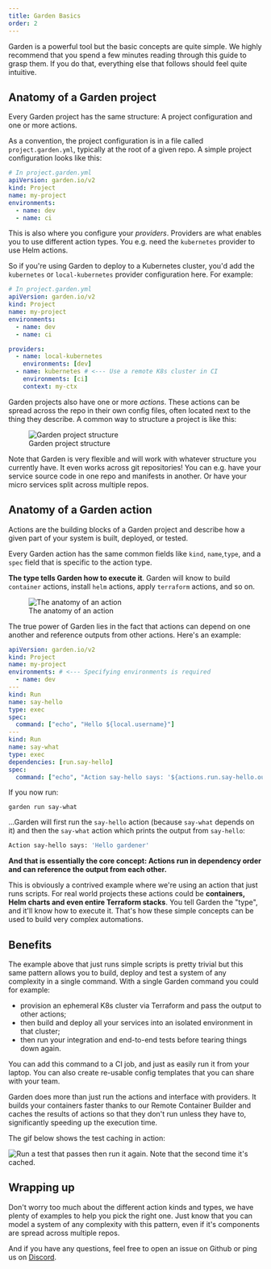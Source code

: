 ```yaml
---
title: Garden Basics
order: 2
---
```


Garden is a powerful tool but the basic concepts are quite simple. We highly recommend that you spend a few minutes reading through this guide to grasp them. If you do that, everything else that follows should feel quite intuitive.

## Anatomy of a Garden project

Every Garden project has the same structure: A project configuration and one or more actions.

As a convention, the project configuration is in a file called `project.garden.yml`, typically at the root of a given repo. A simple project configuration looks like this:

```yaml
# In project.garden.yml
apiVersion: garden.io/v2
kind: Project
name: my-project
environments:
  - name: dev
  - name: ci
```

This is also where you configure your _providers_. Providers are what enables you to use different action types. You e.g. need the `kubernetes` provider to use Helm actions.

So if you're using Garden to deploy to a Kubernetes cluster, you'd add the `kubernetes` or `local-kubernetes` provider configuration here. For example:


```yaml
# In project.garden.yml
apiVersion: garden.io/v2
kind: Project
name: my-project
environments:
  - name: dev
  - name: ci

providers:
  - name: local-kubernetes
    environments: [dev]
  - name: kubernetes # <--- Use a remote K8s cluster in CI
    environments: [ci]
    context: my-ctx
```

Garden projects also have one or more _actions_. These actions can be spread across the repo in their own config files, often located next to the thing they describe. A common way to structure a project is like this:

<figure>
  <picture>
    <source
      srcset="https://public-assets-for-docs-site.s3.eu-central-1.amazonaws.com/project-structure-file-tree-dark.png"
      media="(prefers-color-scheme: dark)"
    />
    <img
      src="https://public-assets-for-docs-site.s3.eu-central-1.amazonaws.com/project-structure-file-tree.png"
      alt="Garden project structure"
    />
  </picture>
  <figcaption>Garden project structure</figcaption>
</figure>

Note that Garden is very flexible and will work with whatever structure you currently have. It even works across git repositories! You can e.g. have your service source code in one repo and manifests in another. Or have your micro services split across multiple repos.

## Anatomy of a Garden action

Actions are the building blocks of a Garden project and describe how a given part of your system is built, deployed, or tested.

Every Garden action has the same common fields like `kind`, `name`,`type`, and a `spec` field that is specific to the action type.

**The type tells Garden how to execute it**. Garden will know to build `container` actions, install `helm` actions, apply `terraform` actions, and so on.

<figure>
  <picture>
    <source
      srcset="https://public-assets-for-docs-site.s3.eu-central-1.amazonaws.com/anatomy-of-action-dark.png"
      media="(prefers-color-scheme: dark)"
    />
    <img
      src="https://public-assets-for-docs-site.s3.eu-central-1.amazonaws.com/anatomy-of-action.png"
      alt="The anatomy of an action"
    />
  </picture>
  <figcaption>The anatomy of an action</figcaption>
</figure>


The true power of Garden lies in the fact that actions can depend on one another and reference outputs from other actions. Here's an example:

```yaml
apiVersion: garden.io/v2
kind: Project
name: my-project
environments: # <--- Specifying environments is required
  - name: dev
---
kind: Run
name: say-hello
type: exec
spec:
  command: ["echo", "Hello ${local.username}"]
---
kind: Run
name: say-what
type: exec
dependencies: [run.say-hello]
spec:
  command: ["echo", "Action say-hello says: '${actions.run.say-hello.outputs.log}'"]
```

If you now run:

```console
garden run say-what
```

...Garden will first run the `say-hello` action (because `say-what` depends on it) and then the `say-what` action which prints the output from `say-hello`:

```sh
Action say-hello says: 'Hello gardener'
```

**And that is essentially the core concept: Actions run in dependency order and can reference the output from each other.**

This is obviously a contrived example where we're using an action that just runs scripts. For real world projects these actions could be **containers, Helm charts and even entire Terraform stacks**. You tell Garden the "type", and it'll know how to execute it. That's how these simple concepts can be used to build very complex automations.

## Benefits

The example above that just runs simple scripts is pretty trivial but this same pattern allows you to build, deploy and test a system of any complexity in a single command. With a single Garden command you could for example:

- provision an ephemeral K8s cluster via Terraform and pass the output to other actions;
- then build and deploy all your services into an isolated environment in that cluster;
- then run your integration and end-to-end tests before tearing things down again.

You can add this command to a CI job, and just as easily run it from your laptop. You can also create re-usable config templates that you can share with your team.

Garden does more than just run the actions and interface with providers. It builds your containers faster thanks to our Remote Container Builder and caches the results of actions so that they don't run unless they have to, significantly speeding up the execution time.

The gif below shows the test caching in action:

![Run a test that passes then run it again. Note that the second time it's cached.](https://github.com/garden-io/garden/assets/5373776/978db934-6728-430d-aa24-56b1b5b6fd4a)

## Wrapping up

Don't worry too much about the different action kinds and types, we have plenty of examples to help you pick the right one. Just know that you can model a system of any complexity with this pattern, even if it's components are spread across multiple repos.

And if you have any questions, feel free to open an issue on Github or ping us on [Discord](https://go.garden.io/discord).
